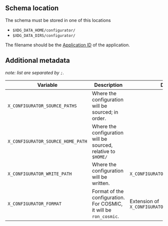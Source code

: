 ## Schema location

The schema must be stored in one of this locations

- `$XDG_DATA_HOME/configurator/`
- `$XDG_DATA_DIRS/configurator/`

The filename should be the [Application ID](https://docs.flathub.org/docs/for-app-authors/requirements/#application-id) of the application.

## Additional metadata

_note: list are separated by `;`._

<table>
  <thead>
    <tr>
      <th>Variable</th>
      <th>Description</th>
      <th>Default</th>
      <th>Type</th>
    </tr>
  </thead>
  <tbody>
    <tr>
      <td><code>X_CONFIGURATOR_SOURCE_PATHS</code></td>
      <td>Where the configuration will be sourced; in order.</td>
      <td></td>
      <td>List of paths</td>
    </tr>
    <tr>
      <td><code>X_CONFIGURATOR_SOURCE_HOME_PATH</code></td>
      <td>Where the configuration will be sourced, relative to <code>$HOME/</code></td>
      <td></td>
      <td>List of paths</td>
    </tr>
    <tr>
      <td><code>X_CONFIGURATOR_WRITE_PATH</code></td>
      <td>Where the configuration will be written.</td>
      <td><code>X_CONFIGURATOR_SOURCE_HOME_PATH</code></td>
      <td>Path</td>
    </tr>
    <tr>
      <td><code>X_CONFIGURATOR_FORMAT</code></td>
      <td>Format of the configuration. For COSMIC, it will be <code>ron_cosmic</code>.</td>
      <td>Extension of <code>X_CONFIGURATOR_SOURCE_HOME_PATH</code></td>
      <td>String</td>
    </tr>
  </tbody>
</table>
